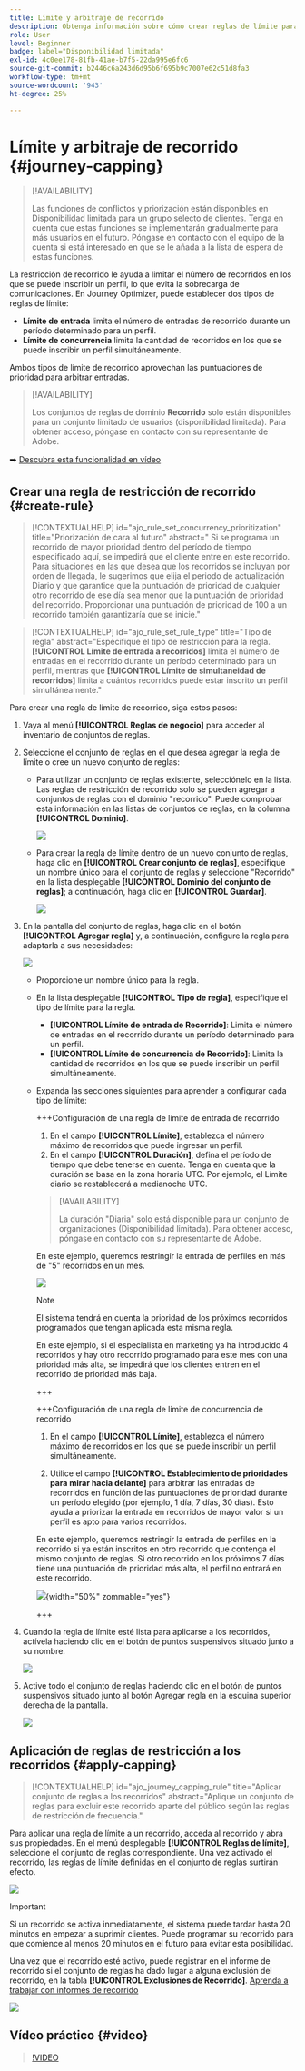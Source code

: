 ```yaml
---
title: Límite y arbitraje de recorrido
description: Obtenga información sobre cómo crear reglas de límite para los recorridos y cómo arbitrar la entrada de recorridos
role: User
level: Beginner
badge: label="Disponibilidad limitada"
exl-id: 4c0ee178-81fb-41ae-b7f5-22da995e6fc6
source-git-commit: b2446c6a243d6d95b6f695b9c7007e62c51d8fa3
workflow-type: tm+mt
source-wordcount: '943'
ht-degree: 25%

---
```


# Límite y arbitraje de recorrido {#journey-capping}

>[!AVAILABILITY]
>
>Las funciones de conflictos y priorización están disponibles en Disponibilidad limitada para un grupo selecto de clientes. Tenga en cuenta que estas funciones se implementarán gradualmente para más usuarios en el futuro. Póngase en contacto con el equipo de la cuenta si está interesado en que se le añada a la lista de espera de estas funciones.

La restricción de recorrido le ayuda a limitar el número de recorridos en los que se puede inscribir un perfil, lo que evita la sobrecarga de comunicaciones. En Journey Optimizer, puede establecer dos tipos de reglas de límite:

* **Límite de entrada** limita el número de entradas de recorrido durante un período determinado para un perfil.
* **Límite de concurrencia** limita la cantidad de recorridos en los que se puede inscribir un perfil simultáneamente.

Ambos tipos de límite de recorrido aprovechan las puntuaciones de prioridad para arbitrar entradas.

>[!AVAILABILITY]
>
>Los conjuntos de reglas de dominio **Recorrido** solo están disponibles para un conjunto limitado de usuarios (disponibilidad limitada). Para obtener acceso, póngase en contacto con su representante de Adobe.

➡️ [Descubra esta funcionalidad en vídeo](#video)

## Crear una regla de restricción de recorrido {#create-rule}

>[!CONTEXTUALHELP]
>id="ajo_rule_set_concurrency_prioritization"
>title="Priorización de cara al futuro"
>abstract=" Si se programa un recorrido de mayor prioridad dentro del período de tiempo especificado aquí, se impedirá que el cliente entre en este recorrido. Para situaciones en las que desea que los recorridos se incluyan por orden de llegada, le sugerimos que elija el periodo de actualización Diario y que garantice que la puntuación de prioridad de cualquier otro recorrido de ese día sea menor que la puntuación de prioridad del recorrido. Proporcionar una puntuación de prioridad de 100 a un recorrido también garantizaría que se inicie."

>[!CONTEXTUALHELP]
>id="ajo_rule_set_rule_type"
>title="Tipo de regla"
>abstract="Especifique el tipo de restricción para la regla. **[!UICONTROL Límite de entrada a recorridos]** limita el número de entradas en el recorrido durante un período determinado para un perfil, mientras que **[!UICONTROL Límite de simultaneidad de recorridos]** limita a cuántos recorridos puede estar inscrito un perfil simultáneamente."

Para crear una regla de límite de recorrido, siga estos pasos:

1. Vaya al menú **[!UICONTROL Reglas de negocio]** para acceder al inventario de conjuntos de reglas.

1. Seleccione el conjunto de reglas en el que desea agregar la regla de límite o cree un nuevo conjunto de reglas:

   * Para utilizar un conjunto de reglas existente, selecciónelo en la lista. Las reglas de restricción de recorrido solo se pueden agregar a conjuntos de reglas con el dominio &quot;recorrido&quot;. Puede comprobar esta información en las listas de conjuntos de reglas, en la columna **[!UICONTROL Dominio]**.

     ![](assets/journey-capping-list.png)

   * Para crear la regla de límite dentro de un nuevo conjunto de reglas, haga clic en **[!UICONTROL Crear conjunto de reglas]**, especifique un nombre único para el conjunto de reglas y seleccione &quot;Recorrido&quot; en la lista desplegable **[!UICONTROL Dominio del conjunto de reglas]**; a continuación, haga clic en **[!UICONTROL Guardar]**.

     ![](assets/journey-capping-rule-set.png)

1. En la pantalla del conjunto de reglas, haga clic en el botón **[!UICONTROL Agregar regla]** y, a continuación, configure la regla para adaptarla a sus necesidades:

   ![](assets/journey-capping-concurrency.png)

   * Proporcione un nombre único para la regla.

   * En la lista desplegable **[!UICONTROL Tipo de regla]**, especifique el tipo de límite para la regla.

      * **[!UICONTROL Límite de entrada de Recorrido]**: Limita el número de entradas en el recorrido durante un período determinado para un perfil.
      * **[!UICONTROL Límite de concurrencia de Recorrido]**: Limita la cantidad de recorridos en los que se puede inscribir un perfil simultáneamente.

   * Expanda las secciones siguientes para aprender a configurar cada tipo de límite:

     +++Configuración de una regla de límite de entrada de recorrido

      1. En el campo **[!UICONTROL Límite]**, establezca el número máximo de recorridos que puede ingresar un perfil.
      1. En el campo **[!UICONTROL Duración]**, defina el período de tiempo que debe tenerse en cuenta. Tenga en cuenta que la duración se basa en la zona horaria UTC. Por ejemplo, el Límite diario se restablecerá a medianoche UTC.

     >[!AVAILABILITY]
     >
     >La duración &quot;Diaria&quot; solo está disponible para un conjunto de organizaciones (Disponibilidad limitada). Para obtener acceso, póngase en contacto con su representante de Adobe.

     En este ejemplo, queremos restringir la entrada de perfiles en más de &quot;5&quot; recorridos en un mes.

     ![](assets/journey-capping-entry-example.png)

     >[!NOTE]
     >
     >El sistema tendrá en cuenta la prioridad de los próximos recorridos programados que tengan aplicada esta misma regla.
     >
     >En este ejemplo, si el especialista en marketing ya ha introducido 4 recorridos y hay otro recorrido programado para este mes con una prioridad más alta, se impedirá que los clientes entren en el recorrido de prioridad más baja.

     +++

     +++Configuración de una regla de límite de concurrencia de recorrido

      1. En el campo **[!UICONTROL Límite]**, establezca el número máximo de recorridos en los que se puede inscribir un perfil simultáneamente.

      1. Utilice el campo **[!UICONTROL Establecimiento de prioridades para mirar hacia delante]** para arbitrar las entradas de recorridos en función de las puntuaciones de prioridad durante un período elegido (por ejemplo, 1 día, 7 días, 30 días). Esto ayuda a priorizar la entrada en recorridos de mayor valor si un perfil es apto para varios recorridos.

     En este ejemplo, queremos restringir la entrada de perfiles en la recorrido si ya están inscritos en otro recorrido que contenga el mismo conjunto de reglas. Si otro recorrido en los próximos 7 días tiene una puntuación de prioridad más alta, el perfil no entrará en este recorrido.

     ![](assets/journey-capping-concurrency-example.png){width="50%" zommable="yes"}

     +++

1. Cuando la regla de límite esté lista para aplicarse a los recorridos, actívela haciendo clic en el botón de puntos suspensivos situado junto a su nombre.

   ![](assets/journey-capping-activate-rule.png)

1. Active todo el conjunto de reglas haciendo clic en el botón de puntos suspensivos situado junto al botón Agregar regla en la esquina superior derecha de la pantalla.

   ![](assets/journey-capping-activate-rule-set.png)

## Aplicación de reglas de restricción a los recorridos {#apply-capping}

>[!CONTEXTUALHELP]
>id="ajo_journey_capping_rule"
>title="Aplicar conjunto de reglas a los recorridos"
>abstract="Aplique un conjunto de reglas para excluir este recorrido aparte del público según las reglas de restricción de frecuencia."

Para aplicar una regla de límite a un recorrido, acceda al recorrido y abra sus propiedades. En el menú desplegable **[!UICONTROL Reglas de límite]**, seleccione el conjunto de reglas correspondiente. Una vez activado el recorrido, las reglas de límite definidas en el conjunto de reglas surtirán efecto.

![](assets/journey-capping-apply.png)

>[!IMPORTANT]
>
>Si un recorrido se activa inmediatamente, el sistema puede tardar hasta 20 minutos en empezar a suprimir clientes. Puede programar su recorrido para que comience al menos 20 minutos en el futuro para evitar esta posibilidad.

Una vez que el recorrido esté activo, puede registrar en el informe de recorrido si el conjunto de reglas ha dado lugar a alguna exclusión del recorrido, en la tabla **[!UICONTROL Exclusiones de Recorrido]**. [Aprenda a trabajar con informes de recorrido](../reports/journey-global-report-cja.md)

![](assets/journey-report.png)

## Vídeo práctico {#video}

>[!VIDEO](https://video.tv.adobe.com/v/3447617?quality=12&captions=spa)
